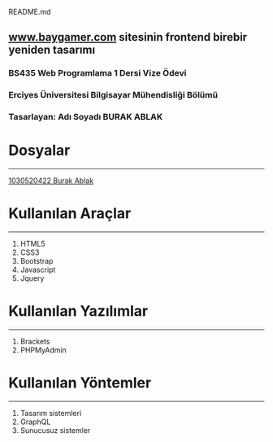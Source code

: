 README.md
## www.baygamer.com sitesinin frontend birebir yeniden tasarımı
### BS435 Web Programlama 1 Dersi Vize Ödevi
### Erciyes Üniversitesi Bilgisayar Mühendisliği Bölümü
### Tasarlayan: Adı Soyadı BURAK ABLAK

# Dosyalar
***
[1030520422 Burak Ablak](https://github.com/BURAK-ABLAK/WebProgramlama/tree/main/1030520422%20Burak%20ABLAK)

# Kullanılan Araçlar

***

1. HTML5
1. CSS3
1. Bootstrap
1. Javascript
1. Jquery

# Kullanılan Yazılımlar

***

1. Brackets
1. PHPMyAdmin

# Kullanılan Yöntemler

***

1. Tasarım sistemleri
1. GraphQL
1. Sunucusuz sistemler
